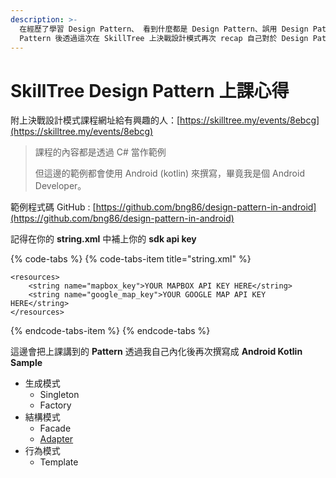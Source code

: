```yaml
---
description: >-
  在經歷了學習 Design Pattern、 看到什麼都是 Design Pattern、誤用 Design Pattern、忘了 Design
  Pattern 後透過這次在 SkillTree 上決戰設計模式再次 recap 自己對於 Design Pattern 的理解
---
```


# SkillTree Design Pattern 上課心得

附上決戰設計模式課程網址給有興趣的人：[https://skilltree.my/events/8ebcg](https://skilltree.my/events/8ebcg)

> 課程的內容都是透過 C\# 當作範例
>
> 但這邊的範例都會使用 Android \(kotlin\) 來撰寫，畢竟我是個 Android Developer。

範例程式碼 GitHub : [https://github.com/bng86/design-pattern-in-android](https://github.com/bng86/design-pattern-in-android)

記得在你的 **string.xml** 中補上你的 **sdk api key**

{% code-tabs %}
{% code-tabs-item title="string.xml" %}
```markup
<resources>
    <string name="mapbox_key">YOUR MAPBOX API KEY HERE</string>
    <string name="google_map_key">YOUR GOOGLE MAP API KEY HERE</string>
</resources>
```
{% endcode-tabs-item %}
{% endcode-tabs %}

這邊會把上課講到的 **Pattern** 透過我自己內化後再次撰寫成 **Android Kotlin Sample**

* 生成模式
  * Singleton
  * Factory
* 結構模式
  * Facade
  * [Adapter](https://andyang.gitbook.io/design-pattern/adapter_pattern)
* 行為模式
  * Template

